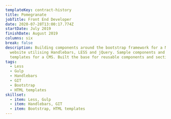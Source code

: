 ```yaml
---
templateKey: contract-history
title: Pomegranate
jobTitle: Front End Developer
date: 2020-07-28T13:00:17.774Z
startDate: July 2019
finishDate: August 2019
columns: six
break: false
description: Building components around the bootstrap framework for a Medical
  website utilising Handlebars, LESS and jQuery. Sample components and page
  templates for a CMS. Built the base for reusable components and sections.
tags:
  - Less
  - Gulp
  - Handlebars
  - GIT
  - Bootstrap
  - HTML templates
skillset:
  - item: Less, Gulp
  - item: Handlebars, GIT
  - item: Bootstrap, HTML templates
---
```

